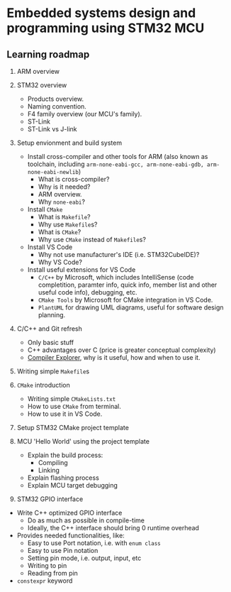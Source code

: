 # Embedded systems design and programming using STM32 MCU

## Learning roadmap

1. ARM overview

2. STM32 overview
    - Products overview.
    - Naming convention.
    - F4 family overview (our MCU's family).
    - ST-Link
    - ST-Link vs J-link

3. Setup envionment and build system
    - Install cross-compiler and other tools for ARM (also known as toolchain, including `arm-none-eabi-gcc, arm-none-eabi-gdb, arm-none-eabi-newlib`)
      - What is cross-compiler?
      - Why is it needed?
      - ARM overview.
      - Why `none-eabi`?
    - Install `CMake`
      - What is `Makefile`?
      - Why use `Makefile`s?
      - What is `CMake`?
      - Why use `CMake` instead of `Makefile`s?
    - Install VS Code
      - Why not use manufacturer's IDE (i.e. STM32CubeIDE)?
      - Why VS Code?
    - Install useful extensions for VS Code
      - `C/C++` by Microsoft, which includes IntelliSense (code completition, paramter info, quick info, member list and other useful code info), debugging, etc.
      - `CMake Tools` by Microsoft for CMake integration in VS Code. 
      - `PlantUML` for drawing UML diagrams, useful for software design planning.

4. C/C++ and Git refresh
    - Only basic stuff
    - C++ advantages over C (price is greater conceptual complexity)
    - [Compiler Explorer](https://godbolt.org/), why is it useful, how and when to use it.

5. Writing simple `Makefile`s

6. `CMake` introduction
    - Writing simple `CMakeLists.txt`
    - How to use `CMake` from terminal.
    - How to use it in VS Code.

7. Setup STM32 CMake project template

8. MCU 'Hello World' using the project template
    - Explain the build process:
      - Compiling
      - Linking
    - Explain flashing process
    - Explain MCU target debugging

9. STM32 GPIO interface
  - Write C++ optimized GPIO interface
    - Do as much as possible in compile-time
    - Ideally, the C++ interface should bring 0 runtime overhead
  - Provides needed functionalities, like:
    - Easy to use Port notation, i.e. with `enum class`
    - Easy to use Pin notation
    - Setting pin mode, i.e. output, input, etc
    - Writing to pin
    - Reading from pin
  - `constexpr` keyword
